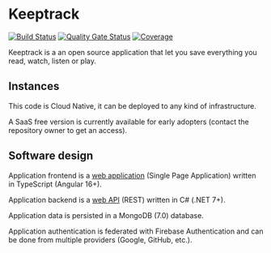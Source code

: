 # Keeptrack

[![Build Status](https://dev.azure.com/devprofr/open-source/_apis/build/status/keeptrack-ci?branchName=master)](https://dev.azure.com/devprofr/open-source/_build/latest?definitionId=26&branchName=master)
[![Quality Gate Status](https://sonarcloud.io/api/project_badges/measure?project=devpro.keep-track&metric=alert_status)](https://sonarcloud.io/dashboard?id=devpro.keep-track)
[![Coverage](https://sonarcloud.io/api/project_badges/measure?project=devpro.keep-track&metric=coverage)](https://sonarcloud.io/dashboard?id=devpro.keep-track)

Keeptrack is a an open source application that let you save everything you read, watch, listen or play.

## Instances

This code is Cloud Native, it can be deployed to any kind of infrastructure.

A SaaS free version is currently available for early adopters (contact the repository owner to get an access).

## Software design

Application frontend is a [web application](angular-bootstrap/README.md) (Single Page Application) written in TypeScript (Angular 16+).

Application backend is a [web API](dotnet/README.md) (REST) written in C# (.NET 7+).

Application data is persisted in a MongoDB (7.0) database.

Application authentication is federated with Firebase Authentication and can be done from multiple providers (Google, GitHub, etc.).
